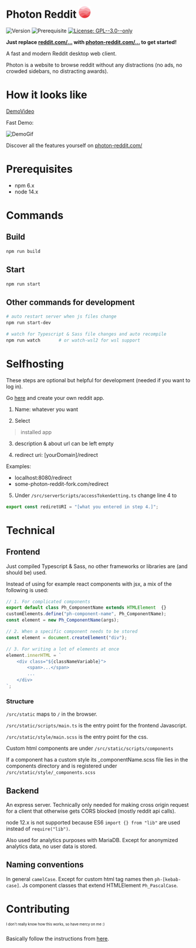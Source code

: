 # Photon Reddit ![LOGO](src/static/img/appIcons/favicon-32x32.png)

![Version](https://img.shields.io/badge/version-1.0.0-blue.svg?cacheSeconds=2592000)
![Prerequisite](https://img.shields.io/badge/node-14.x-blue.svg)
[![License: GPL--3.0--only](https://img.shields.io/badge/License-GPL--3.0--only-yellow.svg)](#)

**Just replace [reddit.com/...](reddit.com) with [photon-reddit.com/...](https://photon-reddit.com) to get started!**

A fast and modern Reddit desktop web client.

Photon is a website to browse reddit without any distractions (no ads, no crowded sidebars, no distracting awards).

# How it looks like

[DemoVideo](readmeImg/PhotonDemo.mp4)

Fast Demo:

![DemoGif](readmeImg/PhotonDemoShort.gif)

Discover all the features yourself on [photon-reddit.com/](https://photon-reddit.com)



# Prerequisites

- npm 6.x
- node 14.x

# Commands

## Build

```sh
npm run build
```

## Start

```sh
npm run start
```

## Other commands for development

```sh
# auto restart server when js files change
npm run start-dev
```

```sh
# watch for Typescript & Sass file changes and auto recompile
npm run watch		# or watch-wsl2 for wsl support
```

# Selfhosting

These steps are optional but helpful for development (needed if you want to log in).

Go [here](https://www.reddit.com/prefs/apps) and create your own reddit app.

1. Name: whatever you want

2. Select 
> installed app

3. description & about url can be left empty

4. redirect uri: [yourDomain]/redirect

Examples: 
- localhost:8080/redirect
- some-photon-reddit-fork.com/redirect

5. Under `/src/serverScripts/accessTokenGetting.ts` change line 4 to

```Javascript
export const rediretURI = "[what you entered in step 4.]";
```

# Technical

## Frontend

Just compiled Typescript & Sass, no other frameworks or libraries are (and should be) used.

Instead of using for example react components with jsx, a mix of the following is used:

```Typescript
// 1. For complicated components
export default class Ph_ComponentName extends HTMLElement  {}
customElements.define("ph-component-name", Ph_ComponentName);
const element = new Ph_ComponentName(args);
```
```Typescript
// 2. When a specific component needs to be stored
const element = document.createElement("div");
```
```Typescript
// 3. For writing a lot of elements at once
element.innerHTML = `
	<div class="${classNameVariable}">
		<span>...</span>
		...
	</div>
`;
```

### Structure

`/src/static` maps to `/` in the browser.

`/src/static/scripts/main.ts` is the entry point for the frontend Javascript.

`/src/static/style/main.scss` is the entry point for the css.

Custom html components are under `/src/static/scripts/components`

If a component has a custom style its _componentName.scss file lies in the components directory and is registered under `/src/static/style/_components.scss`

## Backend

An express server. Technically only needed for making cross origin request for a client that otherwise gets CORS blocked (mostly reddit api calls).

node 12.x is not supported because ES6 `import {} from "lib"` are used instead of `require("lib")`.

Also used for analytics purposes with MariaDB. Except for anonymized analytics data, no user data is stored.

## Naming conventions

In general `camelCase`. Except for custom html tag names then `ph-[kebab-case]`. Js component classes that extend HTMLElement `Ph_PascalCase`.

# Contributing

<sup><sup>I don't really know how this works, so have mercy on me :)</sup></sup>

Basically follow the instructions from [here](https://github.com/firstcontributions/first-contributions).
